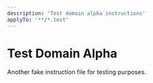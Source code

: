 ```yaml
---
description: 'Test domain alpha instructions'
applyTo: '**/*.test'
---
```


# Test Domain Alpha

Another fake instruction file for testing purposes.
